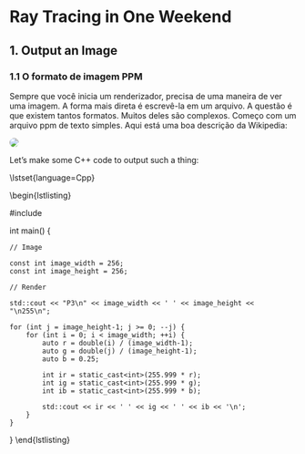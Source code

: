 # Ray Tracing in One Weekend

## 1. Output an Image

### 1.1 O formato de imagem PPM

Sempre que você inicia um renderizador, precisa de uma maneira de ver uma imagem. A forma mais direta é escrevê-la em um arquivo. A questão é que existem tantos formatos. Muitos deles são complexos. Começo com um arquivo ppm de texto simples. Aqui está uma boa descrição da Wikipedia:

<img style="border-radius:50px;" src="https://raytracing.github.io/images/fig-1.01-ppm.jpg">

Let’s make some C++ code to output such a thing:

\lstset{language=Cpp}

\begin{lstlisting}

#include <iostream>

int main() {

    // Image

    const int image_width = 256;
    const int image_height = 256;

    // Render

    std::cout << "P3\n" << image_width << ' ' << image_height << "\n255\n";

    for (int j = image_height-1; j >= 0; --j) {
        for (int i = 0; i < image_width; ++i) {
            auto r = double(i) / (image_width-1);
            auto g = double(j) / (image_height-1);
            auto b = 0.25;

            int ir = static_cast<int>(255.999 * r);
            int ig = static_cast<int>(255.999 * g);
            int ib = static_cast<int>(255.999 * b);

            std::cout << ir << ' ' << ig << ' ' << ib << '\n';
        }
    }
}
\end{lstlisting}
